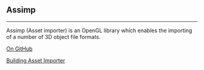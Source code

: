 ## Assimp
---
Assimp (Asset importer) is an OpenGL library which enables the importing of a number of 3D object file formats.

[On GitHub](https://github.com/assimp/assimp)

[Building Asset Importer](https://github.com/assimp/assimp/blob/master/BUILDBINARIES_EXAMPLE.bat)